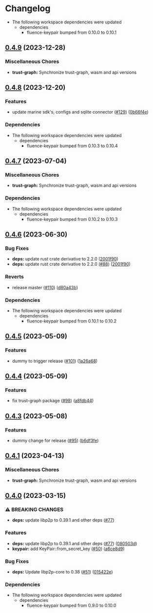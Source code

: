 # Changelog

* The following workspace dependencies were updated
  * dependencies
    * fluence-keypair bumped from 0.10.0 to 0.10.1

## [0.4.9](https://github.com/fluencelabs/trust-graph/compare/trust-graph-v0.4.8...trust-graph-v0.4.9) (2023-12-28)


### Miscellaneous Chores

* **trust-graph:** Synchronize trust-graph, wasm and api versions

## [0.4.8](https://github.com/fluencelabs/trust-graph/compare/trust-graph-v0.4.7...trust-graph-v0.4.8) (2023-12-20)


### Features

* update marine sdk's, configs and sqlite connector ([#129](https://github.com/fluencelabs/trust-graph/issues/129)) ([0b66f4e](https://github.com/fluencelabs/trust-graph/commit/0b66f4e0536633879de46f69ac8391c72ece7e77))


### Dependencies

* The following workspace dependencies were updated
  * dependencies
    * fluence-keypair bumped from 0.10.3 to 0.10.4

## [0.4.7](https://github.com/fluencelabs/trust-graph/compare/trust-graph-v0.4.6...trust-graph-v0.4.7) (2023-07-04)


### Miscellaneous Chores

* **trust-graph:** Synchronize trust-graph, wasm and api versions


### Dependencies

* The following workspace dependencies were updated
  * dependencies
    * fluence-keypair bumped from 0.10.2 to 0.10.3

## [0.4.6](https://github.com/fluencelabs/trust-graph/compare/trust-graph-v0.4.5...trust-graph-v0.4.6) (2023-06-30)


### Bug Fixes

* **deps:** update rust crate derivative to 2.2.0 ([2001f90](https://github.com/fluencelabs/trust-graph/commit/2001f900fa13a949decd513d8cbe15e3f006a7fc))
* **deps:** update rust crate derivative to 2.2.0 ([#88](https://github.com/fluencelabs/trust-graph/issues/88)) ([2001f90](https://github.com/fluencelabs/trust-graph/commit/2001f900fa13a949decd513d8cbe15e3f006a7fc))


### Reverts

* release master ([#110](https://github.com/fluencelabs/trust-graph/issues/110)) ([d80a43b](https://github.com/fluencelabs/trust-graph/commit/d80a43bcff721aff8fadf3d2d5c252804ce27a6c))


### Dependencies

* The following workspace dependencies were updated
  * dependencies
    * fluence-keypair bumped from 0.10.1 to 0.10.2

## [0.4.5](https://github.com/fluencelabs/trust-graph/compare/trust-graph-v0.4.4...trust-graph-v0.4.5) (2023-05-09)


### Features

* dummy to trigger release ([#101](https://github.com/fluencelabs/trust-graph/issues/101)) ([1a26a68](https://github.com/fluencelabs/trust-graph/commit/1a26a6809ea9a90ca8ff3829a76257779a8767d5))

## [0.4.4](https://github.com/fluencelabs/trust-graph/compare/trust-graph-v0.4.3...trust-graph-v0.4.4) (2023-05-09)


### Features

* fix trust-graph package ([#98](https://github.com/fluencelabs/trust-graph/issues/98)) ([a8fdb44](https://github.com/fluencelabs/trust-graph/commit/a8fdb4472ef1676724e4bfab1b4419f07faae2d9))

## [0.4.3](https://github.com/fluencelabs/trust-graph/compare/trust-graph-v0.4.2...trust-graph-v0.4.3) (2023-05-08)


### Features

* dummy change for release ([#95](https://github.com/fluencelabs/trust-graph/issues/95)) ([b6df3fe](https://github.com/fluencelabs/trust-graph/commit/b6df3fe5484b0adcad0c88abe170317a837142b3))

## [0.4.1](https://github.com/fluencelabs/trust-graph/compare/trust-graph-v0.4.0...trust-graph-v0.4.1) (2023-04-13)


### Miscellaneous Chores

* **trust-graph:** Synchronize trust-graph, wasm and api versions

## [0.4.0](https://github.com/fluencelabs/trust-graph/compare/trust-graph-v0.3.2...trust-graph-v0.4.0) (2023-03-15)


### ⚠ BREAKING CHANGES

* **deps:** update libp2p to 0.39.1 and other deps ([#77](https://github.com/fluencelabs/trust-graph/issues/77))

### Features

* **deps:** update libp2p to 0.39.1 and other deps ([#77](https://github.com/fluencelabs/trust-graph/issues/77)) ([080503d](https://github.com/fluencelabs/trust-graph/commit/080503dcfa2ecf8d09167ff9fe7f750fadf49035))
* **keypair:** add KeyPair::from_secret_key ([#50](https://github.com/fluencelabs/trust-graph/issues/50)) ([a6ce8d9](https://github.com/fluencelabs/trust-graph/commit/a6ce8d9eee20e1ea24eb27c38ac6df6d878292ae))


### Bug Fixes

* **deps:** Update libp2p-core to 0.38 ([#51](https://github.com/fluencelabs/trust-graph/issues/51)) ([015422e](https://github.com/fluencelabs/trust-graph/commit/015422efcce41530a6cd84a25091598bc459d2e6))


### Dependencies

* The following workspace dependencies were updated
  * dependencies
    * fluence-keypair bumped from 0.9.0 to 0.10.0
